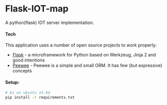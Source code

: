 # Flask-IOT-map

A python(flask) IOT server implementation.

#### Tech

This application uses a number of open source projects to work properly:

* [Flask] - a microframework for Python based on Werkzeug, Jinja 2 and good intentions
* [Peewee] - Peewee is a simple and small ORM. It has few (but expressive) concepts

#### Setup:

```sh
# As on ubuntu 14.04
pip install -r requirements.txt
```

[Flask]:<http://flask.pocoo.org/>
[Peewee]:<http://docs.peewee-orm.com/en/latest/>

